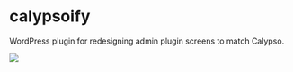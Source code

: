 # calypsoify
WordPress plugin for redesigning admin plugin screens to match Calypso.

![](https://cldup.com/awmrHOWz7t.png)
